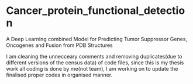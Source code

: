 # Cancer_protein_functional_detection
A Deep Learning combined Model for Predicting Tumor Suppressor Genes, Oncogenes and Fusion from PDB Structures

I am cleaning the unnecceary comments and removing duplicates(due to different versions of the census data) of code files, since this is my thesis work all coding is done by me(not team),
I am working on to update the finalised proper codes in organised manner.
